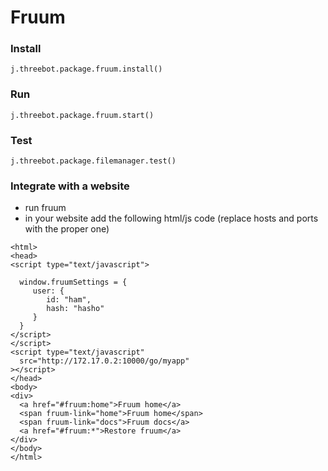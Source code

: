 # Fruum


### Install

`j.threebot.package.fruum.install()`

### Run
`j.threebot.package.fruum.start()`

### Test

```
j.threebot.package.filemanager.test()
```

### Integrate with a website

- run fruum
- in your website add the following html/js code (replace hosts and ports with the proper one)

```
<html>
<head>
<script type="text/javascript">

  window.fruumSettings = {
     user: {
        id: "ham",
        hash: "hasho"
     }
  }
</script>
</script>
<script type="text/javascript"
  src="http://172.17.0.2:10000/go/myapp"
></script>
</head>
<body>
<div>
  <a href="#fruum:home">Fruum home</a>
  <span fruum-link="home">Fruum home</span>
  <span fruum-link="docs">Fruum docs</a>
  <a href="#fruum:*">Restore fruum</a>
</div>
</body>
</html>
```


